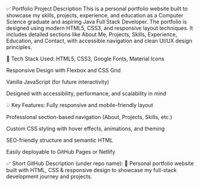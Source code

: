 ✅ Portfolio Project Description
This is a personal portfolio website built to showcase my skills, projects, experience, and education as a Computer Science graduate and aspiring Java Full Stack Developer. The portfolio is designed using modern HTML5, CSS3, and responsive layout techniques. It includes detailed sections like About Me, Projects, Skills, Experience, Education, and Contact, with accessible navigation and clean UI/UX design principles.

🔧 Tech Stack Used:
HTML5, CSS3, Google Fonts, Material Icons

Responsive Design with Flexbox and CSS Grid

Vanilla JavaScript (for future interactivity)

Designed with accessibility, performance, and scalability in mind

💡 Key Features:
Fully responsive and mobile-friendly layout

Professional section-based navigation (About, Projects, Skills, etc.)

Custom CSS styling with hover effects, animations, and theming

SEO-friendly structure and semantic HTML

Easily deployable to GitHub Pages or Netlify

✅ Short GitHub Description (under repo name):
💼 Personal portfolio website built with HTML, CSS & responsive design to showcase my full-stack development journey and projects.
